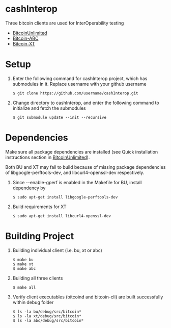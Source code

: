 # cashInterop
Three bitcoin clients are used for InterOperability testing

* [BitcoinUnlimited](https://github.com/BitcoinUnlimited/BitcoinUnlimited)
* [Bitcoin-ABC](https://github.com/Bitcoin-ABC/bitcoin-abc)
* [Bitcoin-XT](https://github.com/bitcoinxt/bitcoinxt)


Setup
===========

1. Enter the following command for cashInterop project, which has submodules in it. Replace username with your github username

	```
	$ git clone https://github.com/username/cashInterop.git
	```

2. Change directory to cashInterop, and enter the following command to initialize and fetch the submodules 

	```
	$ git submodule update --init --recursive
	```

Dependencies
=====================
Make sure all package dependencies are installed (see Quick installation instructions section in [BitcoinUnlimited](https://github.com/BitcoinUnlimited/BitcoinUnlimited)). 

Both BU and XT may fail to build because of missing package dependencies of libgoogle-perftools-dev, and libcurl4-openssl-dev respectively. 

1. Since --enable-gperf is enabled in the Makefile for BU, install dependency by

	```
	$ sudo apt-get install libgoogle-perftools-dev
	```

2. Build requirements for XT

	```
	$ sudo apt-get install libcurl4-openssl-dev
	```


Building Project
=====================
1. Building individual client (i.e. bu, xt or abc) 

	```
	$ make bu 
	$ make xt 
	$ make abc
	```

2. Building all three clients 

	```
	$ make all
	```

3. Verify client executables (bitcoind and bitcoin-cli) are built successfully within debug folder

	```
	$ ls -la bu/debug/src/bitcoin* 
	$ ls -la xt/debug/src/bitcoin* 
	$ ls -la abc/debug/src/bitcoin* 
	```
